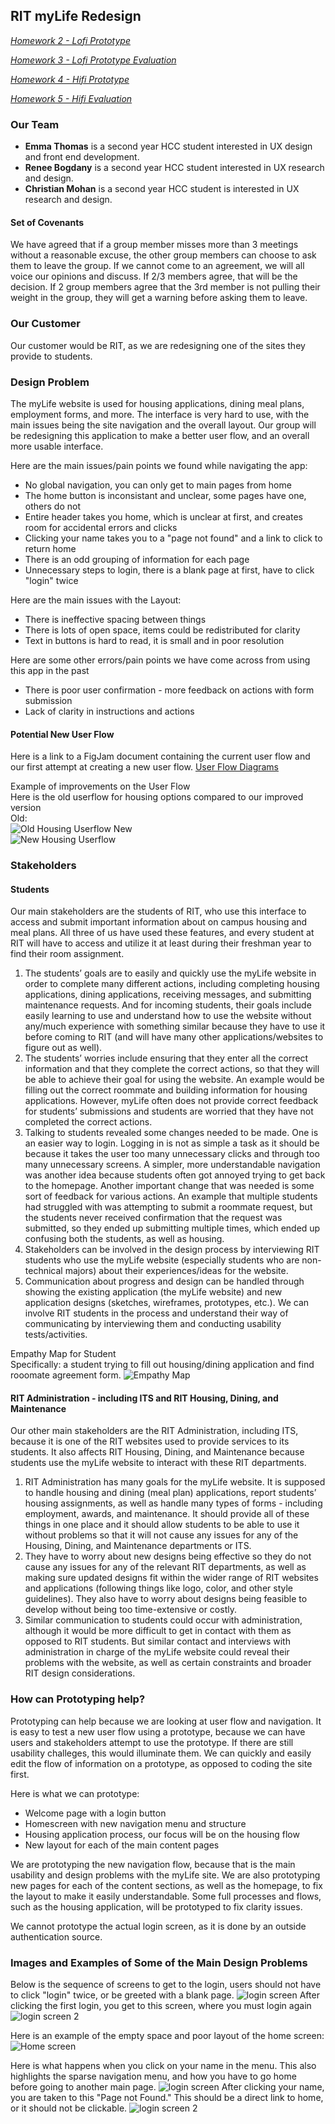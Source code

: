 ## RIT myLife Redesign
*[Homework 2 - Lofi Prototype](lofi.md)*

*[Homework 3 - Lofi Prototype Evaluation](lofi_evaluation.md)*

*[Homework 4 - Hifi Prototype](hifi.md)*

*[Homework 5 - Hifi Evaluation](hifi_evaluation.md)*


### Our Team
- **Emma Thomas** is a second year HCC student interested in UX design and front end development.
- **Renee Bogdany** is a second year HCC student interested in UX research and design.
- **Christian Mohan** is a second year HCC student is interested in UX research and design.

#### Set of Covenants
We have agreed that if a group member misses more than 3 meetings without a reasonable excuse, the other group members can choose to ask them to leave the group. If we cannot come to an agreement, we will all voice our opinions and discuss. If 2/3 members agree, that will be the decision. If 2 group members agree that the 3rd member is not pulling their weight in the group, they will get a warning before asking them to leave.

### Our Customer
Our customer would be RIT, as we are redesigning one of the sites they provide to students.

### Design Problem
The myLife website is used for housing applications, dining meal plans, employment forms, and more. The interface is very hard to use, with the main issues being the site navigation and the overall layout. Our group will be redesigning this application to make a better user flow, and an overall more usable interface.

Here are the main issues/pain points we found while navigating the app:
- No global navigation, you can only get to main pages from home
- The home button is inconsistant and unclear, some pages have one, others do not
- Entire header takes you home, which is unclear at first, and creates room for accidental errors and clicks
- Clicking your name takes you to a "page not found" and a link to click to return home
- There is an odd grouping of information for each page
- Unnecessary steps to login, there is a blank page at first, have to click "login" twice

Here are the main issues with the Layout:
- There is ineffective spacing between things
- There is lots of open space, items could be redistributed for clarity
- Text in buttons is hard to read, it is small and in poor resolution

Here are some other errors/pain points we have come across from using this app in the past
- There is poor user confirmation - more feedback on actions with form submission
- Lack of clarity in instructions and actions

#### Potential New User Flow
Here is a link to a FigJam document containing the current user flow and our first attempt at creating a new user flow.
[User Flow Diagrams](https://www.figma.com/file/Ml8dmkq7e6or5L46IhrBt0/MyLife?node-id=0%3A1)

Example of improvements on the User Flow<br>
Here is the old userflow for housing options compared to our improved version<br>
Old:<br>
![Old Housing Userflow](https://dattcmohan.github.io/iste264group7_2/old_home.PNG)
New<br>
![New Housing Userflow](https://dattcmohan.github.io/iste264group7_2/new_home.PNG)

### Stakeholders

#### Students
Our main stakeholders are the students of RIT, who use this interface to access and submit important information about on campus housing and meal plans. All three of us have used these features, and every student at RIT will have to access and utilize it at least during their freshman year to find their room assignment.

1. The students’ goals are to easily and quickly use the myLife website in order to complete many different actions, including completing housing applications, dining applications, receiving messages, and submitting maintenance requests. And for incoming students, their goals include easily learning to use and understand how to use the website without any/much experience with something similar because they have to use it before coming to RIT (and will have many other applications/websites to figure out as well).
2. The students’ worries include ensuring that they enter all the correct information and that they complete the correct actions, so that they will be able to achieve their goal for using the website. An example would be filling out the correct roommate and building information for housing applications. However, myLife often does not provide correct feedback for students’ submissions and students are worried that they have not completed the correct actions.
3. Talking to students revealed some changes needed to be made. One is an easier way to login. Logging in is not as simple a task as it should be because it takes the user too many unnecessary clicks and through too many unnecessary screens. A simpler, more understandable navigation was another idea because students often got annoyed trying to get back to the homepage. Another important change that was needed is some sort of feedback for various actions. An example that multiple students had struggled with was attempting to submit a roommate request, but the students never received confirmation that the request was submitted, so they ended up submitting multiple times, which ended up confusing both the students, as well as housing.
4. Stakeholders can be involved in the design process by interviewing RIT students who use the myLife website (especially students who are non-technical majors) about their experiences/ideas for the website.
5. Communication about progress and design can be handled through showing the existing application (the myLife website) and new application designs (sketches, wireframes, prototypes, etc.). We can involve RIT students in the process and understand their way of communicating by interviewing them and conducting usability tests/activities.

Empathy Map for Student<br>
Specifically: a student trying to fill out housing/dining application and find rooomate agreement form.
![Empathy Map](https://emmathomas36.github.io/iste264group7/Empathy_Map.png)

#### RIT Administration - including ITS and RIT Housing, Dining, and Maintenance
Our other main stakeholders are the RIT Administration, including ITS, because it is one of the RIT websites used to provide services to its students. It also affects RIT Housing, Dining, and Maintenance because students use the myLife website to interact with these RIT departments.
1. RIT Administration has many goals for the myLife website. It is supposed to handle housing and dining (meal plan) applications, report students’ housing assignments, as well as handle many types of forms - including employment, awards, and maintenance. It should provide all of these things in one place and it should allow students to be able to use it without problems so that it will not cause any issues for any of the Housing, Dining, and Maintenance departments or ITS.
2. They have to worry about new designs being effective so they do not cause any issues for any of the relevant RIT departments, as well as making sure updated designs fit within the wider range of RIT websites and applications (following things like logo, color, and other style guidelines). They also have to worry about designs being feasible to develop without being too time-extensive or costly.
3. Similar communication to students could occur with administration, although it would be more difficult to get in contact with them as opposed to RIT students. But similar contact and interviews with administration in charge of the myLife website could reveal their problems with the website, as well as certain constraints and broader RIT design considerations.

### How can Prototyping help?
Prototyping can help because we are looking at user flow and navigation. It is easy to test a new user flow using a prototype, because we can have users and stakeholders attempt to use the prototype. If there are still usability challeges, this would illuminate them. We can quickly and easily edit the flow of information on a prototype, as opposed to coding the site first.

Here is what we can prototype:
- Welcome page with a login button
- Homescreen with new navigation menu and structure
- Housing application process, our focus will be on the housing flow
- New layout for each of the main content pages

We are prototyping the new navigation flow, because that is the main usability and design problems with the myLife site. We are also prototyping new pages for each of the content sections, as well as the homepage, to fix the layout to make it easily understandable. Some full processes and flows, such as the housing application, will be prototyped to fix clarity issues.

We cannot prototype the actual login screen, as it is done by an outside authentication source.

### Images and Examples of Some of the Main Design Problems
Below is the sequence of screens to get to the login, users should not have to click "login" twice, or be greeted with a blank page.
![login screen](https://dattcmohan.github.io/iste264group7_2/login.png)
After clicking the first login, you get to this screen, where you must login again
![login screen 2](https://dattcmohan.github.io/iste264group7_2/login2.png)

Here is an example of the empty space and poor layout of the home screen:
![Home screen](https://dattcmohan.github.io/iste264group7_2/homescreen.png)

Here is what happens when you click on your name in the menu. This also highlights the sparse navigation menu, and how you have to go home before going to another main page.
![login screen](https://dattcmohan.github.io/iste264group7_2/menuscreen.png)
After clicking your name, you are taken to this "Page not Found." This should be a direct link to home, or it should not be clickable.
![login screen 2](https://dattcmohan.github.io/iste264group7_2/pagenotfound.png)

